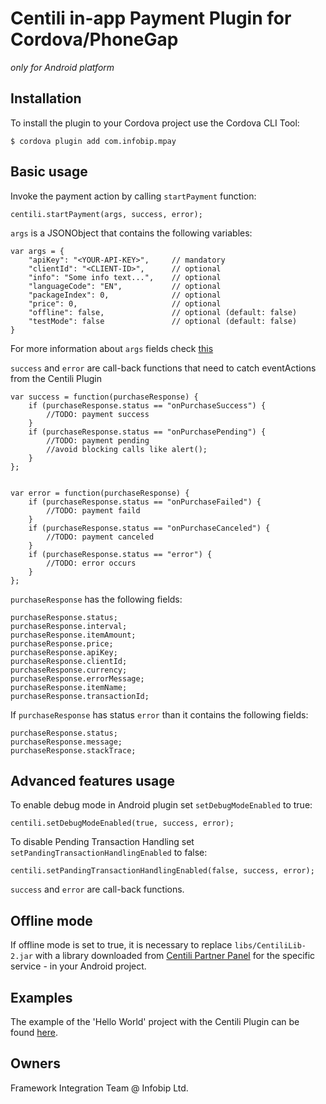 Centili in-app Payment Plugin for Cordova/PhoneGap 
=============================
*only for Android platform*

Installation
------------

To install the plugin to your Cordova project use the Cordova CLI Tool:
    
    $ cordova plugin add com.infobip.mpay

Basic usage
-----------

Invoke the payment action by calling `startPayment` function:

	centili.startPayment(args, success, error);

`args` is a JSONObject that contains the following variables:

	var args = {
        "apiKey": "<YOUR-API-KEY>", 	// mandatory 
        "clientId": "<CLIENT-ID>",		// optional
        "info": "Some info text...",	// optional
        "languageCode": "EN",			// optional
        "packageIndex": 0,				// optional
        "price": 0,						// optional
        "offline": false,				// optional (default: false)
        "testMode": false				// optional (default: false)
    }

For more information about `args` fields check [this](https://www.centili.com/manual/android/android-instructions.pdf)

`success` and `error` are call-back functions that need to catch eventActions from the Centili Plugin

	
    var success = function(purchaseResponse) {
        if (purchaseResponse.status == "onPurchaseSuccess") {
            //TODO: payment success
        }
		if (purchaseResponse.status == "onPurchasePending") {
            //TODO: payment pending
            //avoid blocking calls like alert(); 
        }
    };


    var error = function(purchaseResponse) {
        if (purchaseResponse.status == "onPurchaseFailed") {
            //TODO: payment faild
        }
        if (purchaseResponse.status == "onPurchaseCanceled") {
            //TODO: payment canceled            
        }
		if (purchaseResponse.status == "error") {
            //TODO: error occurs 
        }
    };

`purchaseResponse` has the following fields:
	
	purchaseResponse.status;
	purchaseResponse.interval;
	purchaseResponse.itemAmount;
	purchaseResponse.price;
	purchaseResponse.apiKey;
	purchaseResponse.clientId;
	purchaseResponse.currency;
	purchaseResponse.errorMessage;
	purchaseResponse.itemName;
	purchaseResponse.transactionId;

If `purchaseResponse` has status `error` than it contains the following fields:

	purchaseResponse.status;
	purchaseResponse.message;
	purchaseResponse.stackTrace;
	
	

Advanced features usage
--------------------

To enable debug mode in Android plugin set `setDebugModeEnabled` to true:

	centili.setDebugModeEnabled(true, success, error);

To disable Pending Transaction Handling set `setPandingTransactionHandlingEnabled` to false:
	
	centili.setPandingTransactionHandlingEnabled(false, success, error);
		
`success` and `error` are call-back functions.	


Offline mode
------------

If offline mode is set to true, it is necessary to replace `libs/CentiliLib-2.jar` with a library downloaded from [Centili Partner Panel](https://www.centili.com/partners) for the specific service - in your Android project.


Examples
--------

The example of the 'Hello World' project with the Centili Plugin can be found [here](https://github.com/infobip/payment-plugin-cordova-phonegap).

Owners
------

Framework Integration Team @ Infobip Ltd.